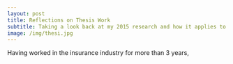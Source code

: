 ```yaml
---
layout: post
title: Reflections on Thesis Work
subtitle: Taking a look back at my 2015 research and how it applies to today
image: /img/thesi.jpg
---
```


Having worked in the insurance industry for more than 3 years,

